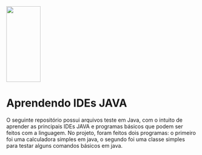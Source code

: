 <img src="https://upload.wikimedia.org/wikipedia/pt/thumb/3/30/Java_programming_language_logo.svg/468px-Java_programming_language_logo.svg.png?20190828223431" width="90" height="200">

# Aprendendo IDEs JAVA
O seguinte repositório possui arquivos teste em Java, com o intuito de aprender as principais IDEs JAVA e programas básicos que podem ser feitos com a linguagem. No projeto, foram feitos dois programas: o primeiro foi uma calculadora simples em java, o segundo foi uma classe simples para testar alguns comandos básicos em java. 
